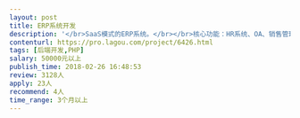 ```yaml
---                
layout: post       
title: ERP系统开发           
description: '</br>SaaS模式的ERP系统。</br></br>核心功能：HR系统、OA、销售管理、进销存、财务管理。</br></br>参考产品：销售易、口袋助理、管家婆、来肯云商、智慧商贸</br>'     
contenturl: https://pro.lagou.com/project/6426.html      
tags: [后端开发,PHP]            
salary: 50000元以上          
publish_time: 2018-02-26 16:48:53         
review: 3128人                   
apply: 23人                   
recommend: 4人                   
time_range: 3个月以上              
---                 
```

